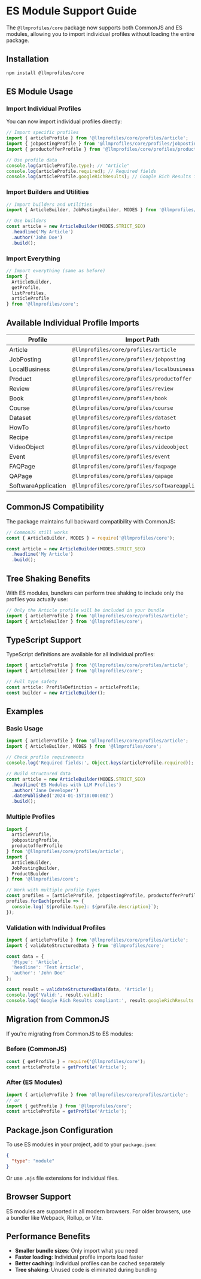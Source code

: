 # ES Module Support Guide

The `@llmprofiles/core` package now supports both CommonJS and ES modules, allowing you to import individual profiles without loading the entire package.

## Installation

```bash
npm install @llmprofiles/core
```

## ES Module Usage

### Import Individual Profiles

You can now import individual profiles directly:

```javascript
// Import specific profiles
import { articleProfile } from '@llmprofiles/core/profiles/article';
import { jobpostingProfile } from '@llmprofiles/core/profiles/jobposting';
import { productofferProfile } from '@llmprofiles/core/profiles/productoffer';

// Use profile data
console.log(articleProfile.type); // "Article"
console.log(articleProfile.required); // Required fields
console.log(articleProfile.googleRichResults); // Google Rich Results fields
```

### Import Builders and Utilities

```javascript
// Import builders and utilities
import { ArticleBuilder, JobPostingBuilder, MODES } from '@llmprofiles/core';

// Use builders
const article = new ArticleBuilder(MODES.STRICT_SEO)
  .headline('My Article')
  .author('John Doe')
  .build();
```

### Import Everything

```javascript
// Import everything (same as before)
import { 
  ArticleBuilder, 
  getProfile, 
  listProfiles,
  articleProfile 
} from '@llmprofiles/core';
```

## Available Individual Profile Imports

| Profile | Import Path |
|---------|-------------|
| Article | `@llmprofiles/core/profiles/article` |
| JobPosting | `@llmprofiles/core/profiles/jobposting` |
| LocalBusiness | `@llmprofiles/core/profiles/localbusiness` |
| Product | `@llmprofiles/core/profiles/productoffer` |
| Review | `@llmprofiles/core/profiles/review` |
| Book | `@llmprofiles/core/profiles/book` |
| Course | `@llmprofiles/core/profiles/course` |
| Dataset | `@llmprofiles/core/profiles/dataset` |
| HowTo | `@llmprofiles/core/profiles/howto` |
| Recipe | `@llmprofiles/core/profiles/recipe` |
| VideoObject | `@llmprofiles/core/profiles/videoobject` |
| Event | `@llmprofiles/core/profiles/event` |
| FAQPage | `@llmprofiles/core/profiles/faqpage` |
| QAPage | `@llmprofiles/core/profiles/qapage` |
| SoftwareApplication | `@llmprofiles/core/profiles/softwareapplication` |

## CommonJS Compatibility

The package maintains full backward compatibility with CommonJS:

```javascript
// CommonJS still works
const { ArticleBuilder, MODES } = require('@llmprofiles/core');

const article = new ArticleBuilder(MODES.STRICT_SEO)
  .headline('My Article')
  .build();
```

## Tree Shaking Benefits

With ES modules, bundlers can perform tree shaking to include only the profiles you actually use:

```javascript
// Only the Article profile will be included in your bundle
import { articleProfile } from '@llmprofiles/core/profiles/article';
import { ArticleBuilder } from '@llmprofiles/core';
```

## TypeScript Support

TypeScript definitions are available for all individual profiles:

```typescript
import { articleProfile } from '@llmprofiles/core/profiles/article';
import { ArticleBuilder } from '@llmprofiles/core';

// Full type safety
const article: ProfileDefinition = articleProfile;
const builder = new ArticleBuilder();
```

## Examples

### Basic Usage

```javascript
import { articleProfile } from '@llmprofiles/core/profiles/article';
import { ArticleBuilder, MODES } from '@llmprofiles/core';

// Check profile requirements
console.log('Required fields:', Object.keys(articleProfile.required));

// Build structured data
const article = new ArticleBuilder(MODES.STRICT_SEO)
  .headline('ES Modules with LLM Profiles')
  .author('Jane Developer')
  .datePublished('2024-01-15T10:00:00Z')
  .build();
```

### Multiple Profiles

```javascript
import { 
  articleProfile,
  jobpostingProfile,
  productofferProfile 
} from '@llmprofiles/core/profiles/article';
import { 
  ArticleBuilder, 
  JobPostingBuilder, 
  ProductBuilder 
} from '@llmprofiles/core';

// Work with multiple profile types
const profiles = [articleProfile, jobpostingProfile, productofferProfile];
profiles.forEach(profile => {
  console.log(`${profile.type}: ${profile.description}`);
});
```

### Validation with Individual Profiles

```javascript
import { articleProfile } from '@llmprofiles/core/profiles/article';
import { validateStructuredData } from '@llmprofiles/core';

const data = {
  '@type': 'Article',
  'headline': 'Test Article',
  'author': 'John Doe'
};

const result = validateStructuredData(data, 'Article');
console.log('Valid:', result.valid);
console.log('Google Rich Results compliant:', result.googleRichResults.compliant);
```

## Migration from CommonJS

If you're migrating from CommonJS to ES modules:

### Before (CommonJS)
```javascript
const { getProfile } = require('@llmprofiles/core');
const articleProfile = getProfile('Article');
```

### After (ES Modules)
```javascript
import { articleProfile } from '@llmprofiles/core/profiles/article';
// or
import { getProfile } from '@llmprofiles/core';
const articleProfile = getProfile('Article');
```

## Package.json Configuration

To use ES modules in your project, add to your `package.json`:

```json
{
  "type": "module"
}
```

Or use `.mjs` file extensions for individual files.

## Browser Support

ES modules are supported in all modern browsers. For older browsers, use a bundler like Webpack, Rollup, or Vite.

## Performance Benefits

- **Smaller bundle sizes**: Only import what you need
- **Faster loading**: Individual profile imports load faster
- **Better caching**: Individual profiles can be cached separately
- **Tree shaking**: Unused code is eliminated during bundling
